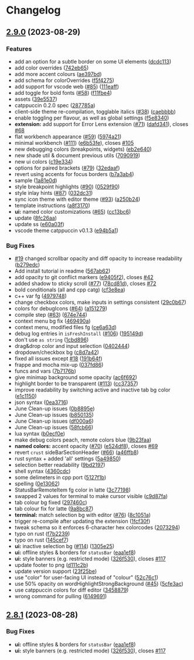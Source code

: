 # Changelog

## [2.9.0](https://github.com/latipun7/catppuccin-vscode/compare/v2.8.1...v2.9.0) (2023-08-29)


### Features

* add an option for a subtle border on some UI elements ([dcdc113](https://github.com/latipun7/catppuccin-vscode/commit/dcdc113db6b74d30c0dcd031e39cd43e77493662))
* add color overrides ([742eb65](https://github.com/latipun7/catppuccin-vscode/commit/742eb6589556877f2d9eae3c9ee6807ed4edb3df))
* add more accent colours ([ae397bd](https://github.com/latipun7/catppuccin-vscode/commit/ae397bd419fb5673f88c695269580654cbb37ad6))
* add schema for colorOverrides ([f5f4275](https://github.com/latipun7/catppuccin-vscode/commit/f5f42756c308306b64e705c797e93954efd781d0))
* add support for vscode web ([#85](https://github.com/latipun7/catppuccin-vscode/issues/85)) ([111eaff](https://github.com/latipun7/catppuccin-vscode/commit/111eaff814704087993f8bc79e88931f4c1fedc6))
* add toggle for bold fonts ([#58](https://github.com/latipun7/catppuccin-vscode/issues/58)) ([f11fbe4](https://github.com/latipun7/catppuccin-vscode/commit/f11fbe4550aa0a7913cde4cc47eacea20a439538))
* assets ([39e5537](https://github.com/latipun7/catppuccin-vscode/commit/39e55372871d08e7e220025b3a33d9e161609a48))
* catppuccin 0.2.0 spec ([287785a](https://github.com/latipun7/catppuccin-vscode/commit/287785ab92c5c235dae76b93f877243b579e0828))
* client-side theme re-compilation, togglable italics ([#38](https://github.com/latipun7/catppuccin-vscode/issues/38)) ([caebbbb](https://github.com/latipun7/catppuccin-vscode/commit/caebbbbf58df1f0f555fc9c53d2899000cce02ff))
* enable toggling per flavour, as well as global settings ([f5e8340](https://github.com/latipun7/catppuccin-vscode/commit/f5e83404fdca6813616ece27c6a924488f997c76))
* **extension:** add support for Error Lens extension ([#71](https://github.com/latipun7/catppuccin-vscode/issues/71)) ([dafd341](https://github.com/latipun7/catppuccin-vscode/commit/dafd341c4c3387ef32fa4afb832214b27abafb6f)), closes [#68](https://github.com/latipun7/catppuccin-vscode/issues/68)
* flat workbench appearance ([#59](https://github.com/latipun7/catppuccin-vscode/issues/59)) ([5974a21](https://github.com/latipun7/catppuccin-vscode/commit/5974a21d05f21c2867edc82d75b2e6830ea7dd71))
* minimal workbench ([#111](https://github.com/latipun7/catppuccin-vscode/issues/111)) ([e6b53fe](https://github.com/latipun7/catppuccin-vscode/commit/e6b53fe8565d2626d1cdf3b56357495cb13d1e60)), closes [#105](https://github.com/latipun7/catppuccin-vscode/issues/105)
* new debugging colors (breakpoints, widgets) ([eb2e640](https://github.com/latipun7/catppuccin-vscode/commit/eb2e640edbc74a1f9855d131f6d16b2816bd5a5b))
* new shade util & document previous utils ([7090919](https://github.com/latipun7/catppuccin-vscode/commit/7090919c913967f6eab93a055b622a922fd4e88c))
* new ui colors ([c19e334](https://github.com/latipun7/catppuccin-vscode/commit/c19e334faed8169d42aeb28bca1c82a1ced020c6))
* options for paired brackets ([#79](https://github.com/latipun7/catppuccin-vscode/issues/79)) ([32edaaf](https://github.com/latipun7/catppuccin-vscode/commit/32edaafd1851ef1eaf5fc78acd19cf337c19f003))
* revert using accents for focus borders ([b7a3ab4](https://github.com/latipun7/catppuccin-vscode/commit/b7a3ab4473546aba170a2a3d0c3fca9424a91739))
* sample ([1a81e0d](https://github.com/latipun7/catppuccin-vscode/commit/1a81e0d5a037ef1a69e11c77eebf8a1800387971))
* style breakpoint highlights ([#90](https://github.com/latipun7/catppuccin-vscode/issues/90)) ([0529f90](https://github.com/latipun7/catppuccin-vscode/commit/0529f907fec22e61a93f8ac8de82a8865e16e100))
* style inlay hints ([#87](https://github.com/latipun7/catppuccin-vscode/issues/87)) ([032dc31](https://github.com/latipun7/catppuccin-vscode/commit/032dc317001590f42973997cacef8226432459d1))
* sync icon theme with editor theme ([#93](https://github.com/latipun7/catppuccin-vscode/issues/93)) ([a250b24](https://github.com/latipun7/catppuccin-vscode/commit/a250b245f89c3ee8cb0b726895c5f21bf06539f0))
* template instructions ([a8f3170](https://github.com/latipun7/catppuccin-vscode/commit/a8f3170972abd28efcd307c4548497640a6bec4c))
* **ui:** named color customizations ([#65](https://github.com/latipun7/catppuccin-vscode/issues/65)) ([cc13bc6](https://github.com/latipun7/catppuccin-vscode/commit/cc13bc6740708d8b0dbb44294f6e3b137fe1bb34))
* update ([8fc26aa](https://github.com/latipun7/catppuccin-vscode/commit/8fc26aa4e0db22feeb828777197b763f8f303477))
* update ss ([e60a03f](https://github.com/latipun7/catppuccin-vscode/commit/e60a03f866cd429683bbad34facc46d696e8e840))
* vscode theme catppuccin v0.1.3 ([e94b5a1](https://github.com/latipun7/catppuccin-vscode/commit/e94b5a19b1aa980ffd6af049e872d54bf3b52c16))


### Bug Fixes

* [#19](https://github.com/latipun7/catppuccin-vscode/issues/19) changed scrollbar opacity and diff opacity to increase readability ([b279edc](https://github.com/latipun7/catppuccin-vscode/commit/b279edc1b2c8919302f844496fbfec2826eea8ed))
* Add install tutorial in readme ([567ab62](https://github.com/latipun7/catppuccin-vscode/commit/567ab629dc8d0621b53e3df87edee4fe50b5d324))
* add opacity to git conflict markers ([e9405f2](https://github.com/latipun7/catppuccin-vscode/commit/e9405f2fe7b825b5ff1dbc131f344fb6ae12ebc5)), closes [#42](https://github.com/latipun7/catppuccin-vscode/issues/42)
* added shadow to sticky scroll ([#77](https://github.com/latipun7/catppuccin-vscode/issues/77)) ([78cd81d](https://github.com/latipun7/catppuccin-vscode/commit/78cd81d50a321a7aa3f7146bdb66bd84ba170bc9)), closes [#72](https://github.com/latipun7/catppuccin-vscode/issues/72)
* bold conditionals (all and cpp catg) ([cf3e8ea](https://github.com/latipun7/catppuccin-vscode/commit/cf3e8ea4d4c00b72eb6c8ab470315642174ba1dd))
* c++ var fg ([4979748](https://github.com/latipun7/catppuccin-vscode/commit/497974884ec3c172e4b91e8813ed61db4956054c))
* change checkbox colors, make inputs in settings consistent ([29c0b67](https://github.com/latipun7/catppuccin-vscode/commit/29c0b67529a574fb03aa98acff692ffca9479bf2))
* colors for debugIcons ([#64](https://github.com/latipun7/catppuccin-vscode/issues/64)) ([a151279](https://github.com/latipun7/catppuccin-vscode/commit/a15127952bff00166086a60fe092bb6bd8a15d1d))
* compile step ([#63](https://github.com/latipun7/catppuccin-vscode/issues/63)) ([674e744](https://github.com/latipun7/catppuccin-vscode/commit/674e744290a426556043593cc74a4317e54ed285))
* context menu bg fix ([469490a](https://github.com/latipun7/catppuccin-vscode/commit/469490ab6e5a66da6f356976f05225cc73849437))
* context menu, modified files fg ([ce6a63d](https://github.com/latipun7/catppuccin-vscode/commit/ce6a63db958d734dc6ac1d1172c09c661ffb2516))
* debug log entries in `isFreshInstall` ([#106](https://github.com/latipun7/catppuccin-vscode/issues/106)) ([195149d](https://github.com/latipun7/catppuccin-vscode/commit/195149d77c3a7fb1526dd4dcc8c9ef579a52f95b))
* don't use `as string` ([1cbd896](https://github.com/latipun7/catppuccin-vscode/commit/1cbd896d1d32c1cfdef3a91a4040bf2588ae0e35))
* drag&drop color and input selection ([0402444](https://github.com/latipun7/catppuccin-vscode/commit/0402444d3ab9a1e3f23f820f8c8e85ef54dfb598))
* dropdown/checkbox bg ([c8d7a42](https://github.com/latipun7/catppuccin-vscode/commit/c8d7a428b8ac7793d89cb8b9b6bcba928608e1c9))
* fixed all issues except [#18](https://github.com/latipun7/catppuccin-vscode/issues/18) ([191b64f](https://github.com/latipun7/catppuccin-vscode/commit/191b64ff104b5508c8f6ba185340daa4a0c9abfb))
* frappe and mocha mix-up ([037fd86](https://github.com/latipun7/catppuccin-vscode/commit/037fd862ddb2ac76c9a945dea9e659b8930e2868))
* funcs and vars ([7b7176b](https://github.com/latipun7/catppuccin-vscode/commit/7b7176b89bbfa9c7f55120f95d6d13b684540f19))
* give minimap background some opacity ([ac6f692](https://github.com/latipun7/catppuccin-vscode/commit/ac6f692e41d9cbf754b38aef7fe14fb36629a86d))
* highlight border to be transparent ([#113](https://github.com/latipun7/catppuccin-vscode/issues/113)) ([cc37357](https://github.com/latipun7/catppuccin-vscode/commit/cc373574711c65da2bf753094a732e5e4b7b3f9e))
* improve readability by switching active and inactive tab bg color ([e1c1150](https://github.com/latipun7/catppuccin-vscode/commit/e1c1150001f10bd4e12bd939e7c1347130e641d3))
* json syntax ([0ea3716](https://github.com/latipun7/catppuccin-vscode/commit/0ea371684f82ffe973e48299e4aef6741f676686))
* June Clean-up issues ([0b8895e](https://github.com/latipun7/catppuccin-vscode/commit/0b8895e3044e69af32e6ceb707eb4036a8bb953d))
* June Clean-up issues ([b850135](https://github.com/latipun7/catppuccin-vscode/commit/b8501352bfe57ee17bf7e1f0c165b578a2e86d50))
* June Clean-up issues ([df000a6](https://github.com/latipun7/catppuccin-vscode/commit/df000a642ad61f959c2213fafa9fc70cf1af53b1))
* June Clean-up issues ([58fcb66](https://github.com/latipun7/catppuccin-vscode/commit/58fcb66b74d8b5e7c9cb6ff13bcbdf925a2b4002))
* lua syntax ([b0ecf0e](https://github.com/latipun7/catppuccin-vscode/commit/b0ecf0eb806a92bc1864c3f3fd237ddfe147eea4))
* make debug colors peach, remote colors blue ([9b23faa](https://github.com/latipun7/catppuccin-vscode/commit/9b23faa41593f2fc8e1f41e9e61b99720eac11ef))
* **named colors:** accent opacity ([#70](https://github.com/latipun7/catppuccin-vscode/issues/70)) ([e524df8](https://github.com/latipun7/catppuccin-vscode/commit/e524df8de9f12ab15a0dce8af752beca0f47e42d)), closes [#69](https://github.com/latipun7/catppuccin-vscode/issues/69)
* revert `crust` sideBarSectionHeader ([#66](https://github.com/latipun7/catppuccin-vscode/issues/66)) ([a46ffb8](https://github.com/latipun7/catppuccin-vscode/commit/a46ffb8a5792cc6c4178249db4658a1c03f36328))
* rust syntax + added 'all' settings ([5a49850](https://github.com/latipun7/catppuccin-vscode/commit/5a49850b44d55d6468ee62e8c1ed21e95059f9ce))
* selection better readability ([9bd2197](https://github.com/latipun7/catppuccin-vscode/commit/9bd2197d1ddd6e85699d5e637cb072d47b6d0759))
* shell syntax ([4360cdc](https://github.com/latipun7/catppuccin-vscode/commit/4360cdce3a34e4446c05980405a40f8d6e005704))
* some delimeters in cpp port ([5127f1b](https://github.com/latipun7/catppuccin-vscode/commit/5127f1b9c96df3ae25ad9c7dfeb3631ff8515ad6))
* spelling ([0e13062](https://github.com/latipun7/catppuccin-vscode/commit/0e13062e5e22eab5ba18ed8543ee2c4c6f3c1e5a))
* StatusBarRemoteItem fg color in latte ([3c77198](https://github.com/latipun7/catppuccin-vscode/commit/3c77198b3fac2947d1db4f880d5ede4e5a966080))
* swapped 2 values for terminal to make cursor visible ([c9d87fa](https://github.com/latipun7/catppuccin-vscode/commit/c9d87fa37d8e7dfde3edc0b7df2f1657d49195d4))
* tab colour bg fixed ([297460c](https://github.com/latipun7/catppuccin-vscode/commit/297460c6226b03c3556288f3a8ccb6bf202982b1))
* tab colour fix for latte ([9a8bc87](https://github.com/latipun7/catppuccin-vscode/commit/9a8bc879f3f602740a5b19eb886737a6d31688b7))
* **terminal:** match selection bg with editor ([#76](https://github.com/latipun7/catppuccin-vscode/issues/76)) ([8c1051a](https://github.com/latipun7/catppuccin-vscode/commit/8c1051ad907ca5a0e12137bfd9480b08e44d8f3c))
* trigger re-compile after updating the extension ([1fcf30f](https://github.com/latipun7/catppuccin-vscode/commit/1fcf30fdd48e2410fd82208ba73e18068d8bab54))
* tweak schema so it enforces 6-character hex colorcodes ([2073294](https://github.com/latipun7/catppuccin-vscode/commit/2073294f49dd8846400622e362c31c93b18cb938))
* typo on rust ([f7b2239](https://github.com/latipun7/catppuccin-vscode/commit/f7b223983c2a653e39e094ed602ece335b4d6ff8))
* typo on rust ([145cef7](https://github.com/latipun7/catppuccin-vscode/commit/145cef7aee0562fc553139d3da91916def509783))
* **ui:** inactive selection bg ([#114](https://github.com/latipun7/catppuccin-vscode/issues/114)) ([1305e25](https://github.com/latipun7/catppuccin-vscode/commit/1305e258f3ea0888a51bf8b3598121d4a6ccca84))
* **ui:** offline styles & borders for `statusBar` ([eaa1ef8](https://github.com/latipun7/catppuccin-vscode/commit/eaa1ef883a6ce1d18680707496311c7ba38aea8c))
* **ui:** style banners (e.g. restricted mode) ([326f530](https://github.com/latipun7/catppuccin-vscode/commit/326f530eeecbd53be87b4beb274f0f85d2380030)), closes [#117](https://github.com/latipun7/catppuccin-vscode/issues/117)
* update footer to png ([d111c2b](https://github.com/latipun7/catppuccin-vscode/commit/d111c2bac8305786a18da9ec1d8adaa385353d05))
* update version support ([23f25be](https://github.com/latipun7/catppuccin-vscode/commit/23f25be64daab6c1edc6be864f21f3254b7ffc23))
* use "color" for user-facing UI instead of "colour" ([52c76c1](https://github.com/latipun7/catppuccin-vscode/commit/52c76c19080720b598fb112928bd3dbef2573a16))
* use 50% opacity on wordHighlightStrongBackground ([#45](https://github.com/latipun7/catppuccin-vscode/issues/45)) ([5cfe3ac](https://github.com/latipun7/catppuccin-vscode/commit/5cfe3ac12612e9a95530c387480de35c464e8b4c))
* use catppuccin colors for diff editor ([3458879](https://github.com/latipun7/catppuccin-vscode/commit/34588790baae3e4ffbf5fad14f815f336d7f013a))
* wrong command for pulling ([6149691](https://github.com/latipun7/catppuccin-vscode/commit/6149691acecf5da91bf8153db70a794d33298bec))

## [2.8.1](https://github.com/catppuccin/vscode/compare/v2.8.0...v2.8.1) (2023-08-28)


### Bug Fixes

* **ui:** offline styles & borders for `statusBar` ([eaa1ef8](https://github.com/catppuccin/vscode/commit/eaa1ef883a6ce1d18680707496311c7ba38aea8c))
* **ui:** style banners (e.g. restricted mode) ([326f530](https://github.com/catppuccin/vscode/commit/326f530eeecbd53be87b4beb274f0f85d2380030)), closes [#117](https://github.com/catppuccin/vscode/issues/117)
